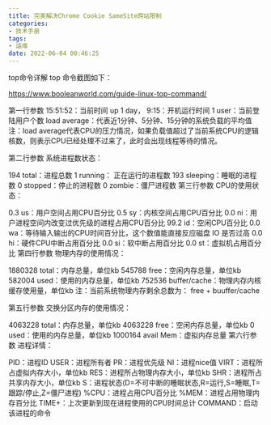 ```yaml
---
title: 完美解决Chrome Cookie SameSite跨站限制
categories:
- 技术手册
tags:
- 运维
date: 2022-06-04 00:46:25
---
```




top命令详解
top 命令截图如下：

https://www.booleanworld.com/guide-linux-top-command/

第一行参数
15:51:52：当前时间
up 1 day， 9:15：开机运行时间
1 user：当前登陆用户个数
load average：代表近1分钟、5分钟、15分钟的系统负载的平均值
注：load average代表CPU的压力情况，如果负载值超过了当前系统CPU的逻辑核数，则表示CPU已经处理不过来了，此时会出现线程等待的情况。

第二行参数
系统进程数状态：

194 total：进程总数
1 running： 正在运行的进程数
193 sleeping：睡眠的进程数
0 stopped：停止的进程数
0 zombie：僵尸进程数
第三行参数
CPU的使用状态：

0.3 us：用户空间占用CPU百分比
0.5 sy：内核空间占用CPU百分比
0.0 ni：用户进程空间内改变过优先级的进程占用CPU百分比
99.2 id：空闲CPU百分比
0.0 wa：等待输入输出的CPU时间百分比，这个数值能直接反应磁盘 IO 是否过高
0.0 hi：硬件CPU中断占用百分比
0.0 si：软中断占用百分比
0.0 st：虚拟机占用百分比 
第四行参数
物理内存的使用情况：

1880328 total：内存总量，单位kb
545788 free：空闲内存总量，单位kb
582004 used：使用的内存总量，单位kb
752536 buffer/cache：物理内存内核缓存使用量，单位kb
注：当前系统物理内存剩余总数为： free + buuffer/cache

第五行参数
交换分区内存的使用情况：

4063228 total：内存总量，单位kb
4063228 free：空闲内存总量，单位kb
0 used：使用的内存总量，单位kb
1000164 avail Mem：虚拟内存总量
第六行参数
进程详情：

PID：进程ID
USER：进程所有者
PR：进程优先级
NI：进程nice值
VIRT：进程所占虚拟内存大小，单位kb
RES：进程所占物理内存大小，单位kb
SHR：进程所占共享内存大小，单位kb
S：进程状态(D=不可中断的睡眠状态,R=运行,S=睡眠,T=跟踪/停止,Z=僵尸进程)
%CPU：进程占用CPU百分比
%MEM：进程占用物理内存百分比
TIME+：上次更新到现在进程使用的CPU时间总计
COMMAND：启动该进程的命令
